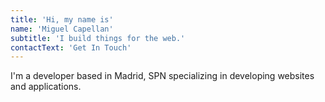 ```yaml
---
title: 'Hi, my name is'
name: 'Miguel Capellan'
subtitle: 'I build things for the web.'
contactText: 'Get In Touch'
---
```


I'm a developer based in Madrid, SPN specializing in developing websites and applications.
